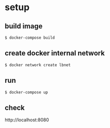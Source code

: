 # setup

## build image
```
$ docker-compose build
```

## create docker internal network
```
$ docker network create lbnet
```

## run
```
$ docker-compose up
```

## check

http://localhost:8080

